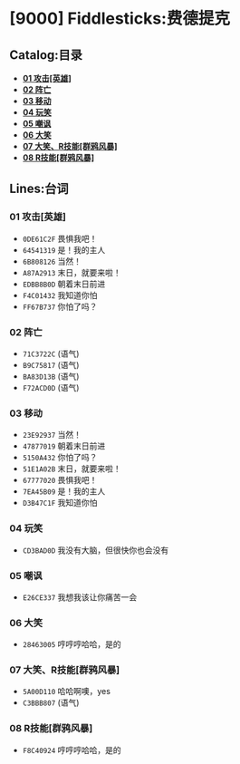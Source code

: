 # [9000] Fiddlesticks:费德提克

## Catalog:目录
* [**01 攻击[英雄]**](#01-攻击英雄)
* [**02 阵亡**](#02-阵亡)
* [**03 移动**](#03-移动)
* [**04 玩笑**](#04-玩笑)
* [**05 嘲讽**](#05-嘲讽)
* [**06 大笑**](#06-大笑)
* [**07 大笑、R技能[群鸦风暴]**](#07-大笑R技能群鸦风暴)
* [**08 R技能[群鸦风暴]**](#08-R技能群鸦风暴)

## Lines:台词
### **01 攻击[英雄]**
- `0DE61C2F` 畏惧我吧！
- `64541319` 是！我的主人
- `6B808126` 当然！
- `A87A2913` 末日，就要来啦！
- `EDBB8B0D` 朝着末日前进
- `F4C01432` 我知道你怕
- `FF67B737` 你怕了吗？

### **02 阵亡**
- `71C3722C` (语气)
- `B9C75817` (语气)
- `BA83D13B` (语气)
- `F72ACD0D` (语气)

### **03 移动**
- `23E92937` 当然！
- `47877019` 朝着末日前进
- `5150A432` 你怕了吗？
- `51E1A02B` 末日，就要来啦！
- `67777020` 畏惧我吧！
- `7EA45B09` 是！我的主人
- `D3B47C1F` 我知道你怕

### **04 玩笑**
- `CD3BAD0D` 我没有大脑，但很快你也会没有

### **05 嘲讽**
- `E26CE337` 我想我该让你痛苦一会

### **06 大笑**
- `28463005` 哼哼哼哈哈，是的

### **07 大笑、R技能[群鸦风暴]**
- `5A00D110` 哈哈啊噢，yes
- `C3BBB807` (语气)

### **08 R技能[群鸦风暴]**
- `F8C40924` 哼哼哼哈哈，是的
